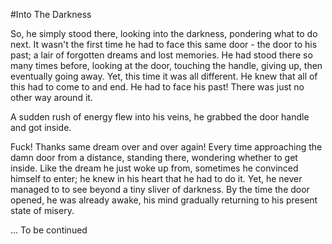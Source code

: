 #Into The Darkness

So, he simply stood there, looking into the darkness, pondering what to do next. It wasn't the first time he had to face this same door -  the door to his past; a lair of forgotten dreams and lost memories. He had stood there so many times before, looking at the door, touching the handle, giving up, then eventually going away. Yet, this time it was all different. He knew that all of this had to come to and end. He had to face his past!  There was just no other way around it.

A sudden rush of energy flew into his veins, he grabbed the door handle and got inside.

Fuck! Thanks same dream over and over again! Every time approaching the damn door from a distance, standing there, wondering whether to get inside. Like the dream he just woke up from, sometimes he convinced himself to enter; he knew in his heart that he had to do it. Yet, he never managed to to see beyond a tiny sliver of darkness. By the time the door opened, he was already awake, his mind gradually returning to his present state of misery. 

... To be continued
